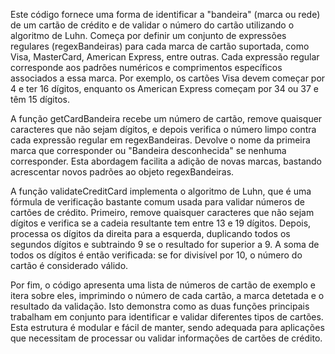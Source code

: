 Este código fornece uma forma de identificar a "bandeira" (marca ou rede) de um cartão de crédito e de validar o número do cartão utilizando o algoritmo de Luhn. Começa por definir um conjunto de expressões regulares (regexBandeiras) para cada marca de cartão suportada, como Visa, MasterCard, American Express, entre outras. Cada expressão regular corresponde aos padrões numéricos e comprimentos específicos associados a essa marca. Por exemplo, os cartões Visa devem começar por 4 e ter 16 dígitos, enquanto os American Express começam por 34 ou 37 e têm 15 dígitos.

A função getCardBandeira recebe um número de cartão, remove quaisquer caracteres que não sejam dígitos, e depois verifica o número limpo contra cada expressão regular em regexBandeiras. Devolve o nome da primeira marca que corresponder ou "Bandeira desconhecida" se nenhuma corresponder. Esta abordagem facilita a adição de novas marcas, bastando acrescentar novos padrões ao objeto regexBandeiras.

A função validateCreditCard implementa o algoritmo de Luhn, que é uma fórmula de verificação bastante comum usada para validar números de cartões de crédito. Primeiro, remove quaisquer caracteres que não sejam dígitos e verifica se a cadeia resultante tem entre 13 e 19 dígitos. Depois, processa os dígitos da direita para a esquerda, duplicando todos os segundos dígitos e subtraindo 9 se o resultado for superior a 9. A soma de todos os dígitos é então verificada: se for divisível por 10, o número do cartão é considerado válido.

Por fim, o código apresenta uma lista de números de cartão de exemplo e itera sobre eles, imprimindo o número de cada cartão, a marca detetada e o resultado da validação. Isto demonstra como as duas funções principais trabalham em conjunto para identificar e validar diferentes tipos de cartões. Esta estrutura é modular e fácil de manter, sendo adequada para aplicações que necessitam de processar ou validar informações de cartões de crédito.
